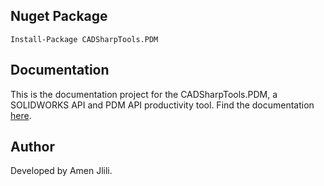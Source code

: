 ## Nuget Package
``` Install-Package CADSharpTools.PDM ```  
## Documentation  
This is the documentation project for the CADSharpTools.PDM, a SOLIDWORKS API and PDM API productivity tool. 
Find the documentation [here](https://jliliamen.github.io/CADSharpToolsPDMDocs/html/d594e155-da23-4f32-85ec-b90466286d00.htm).

## Author  
Developed by Amen Jlili. 

